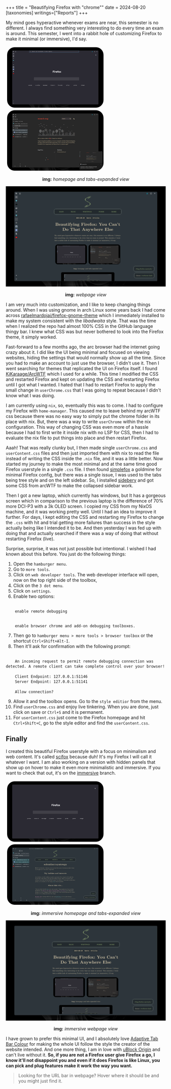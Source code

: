 +++
title = "Beautifying Firefox with \"chrome\""
date = 2024-08-20
[taxonomies]
writings=["Reports"]
+++

My mind goes hyperactive whenever exams are near, this semester is no different. I always find something very interesting to do every time an exam is around. This semester, I went into a rabbit hole of customizing Firefox to make it minimal (or immersive), I'd say.

<div class="gallery" style="display:flex; flex-wrap: wrap;">
  <img src="/images/firefox-userstyle/normal-home.png" style="width: 19rem; padding:0.25rem;border-radius: 1.75rem;">
  <img src="/images/firefox-userstyle/normal-tabs.png" style="width: 19rem; padding:0.25rem;border-radius: 1.75rem;">
</div>

<div style="text-align: center">

**img:** *homepage and tabs-expanded view*

</div>

![normal-website](/images/firefox-userstyle/normal-website.png)

<div style="text-align: center">

**img:** *webpage view*

</div>

I am very much into customization, and I like to keep changing things around. When I was using gnome in arch Linux some years back I had come across [rafaelmardojai/firefox-gnome-theme](https://github.com/rafaelmardojai/firefox-gnome-theme) which I immediately installed to make my system consistent with the *libadwaita* style. That was the time when I realized the repo had almost 100% CSS in the GitHub language thingy bar. I knew what CSS was but never bothered to look into the Firefox theme, it simply worked.

Fast-forward to a few months ago, the arc browser had the internet going crazy about it. I did like the UI being minimal and focused on viewing websites, hiding the settings that would normally show up all the time. Since you had to make an account to just use the browser, I didn't use it. Then I went searching for themes that replicated the UI on Firefox itself. I found [KiKaraage/ArcWTF](https://github.com/KiKaraage/ArcWTF) which I used for a while. This time I modified the CSS and restarted Firefox and kept on updating the CSS and restarting Firefox until I got what I wanted. I hated that I had to restart Firefox to apply the small change in `userChrome.css` that I was going to repeat because I didn't know what I was doing.

I am currently using `nix`, so, eventually this was to come. I had to configure my Firefox with `home-manager`. This caused me to leave behind my arcWTF css because there was no easy way to simply put the chrome folder in its place with nix. But, there was a way to write `userChrome` within the nix configuration. This way of changing CSS was even more of a hassle because I had to first write it inside nix with no LSP for CSS, then I had to evaluate the nix file to put things into place and then restart Firefox.

Aaah! That was really clunky but, I then made single `userChrome.css` and `userContent.css` files and then just imported them with nix to read the file instead of writing the CSS inside the `.nix` file, and it was a little better. Now started my journey to make the most minimal and at the same time good Firefox userstyle in a single `.css` file. I then found [simplefox](https://github.com/migueravila/SimpleFox) a goldmine for minimal Firefox config, but there was a single issue, I was used to the tabs being tree style and on the left sidebar. So, I installed [sidebery](https://addons.mozilla.org/en-US/firefox/addon/sidebery/) and got some CSS from arcWTF to make the collapsed sidebar work.

Then I got a new laptop, which currently has windows, but It has a gorgeous screen which in comparison to the previous laptop is the difference of 70% more DCI-P3 with a 3k OLED screen. I copied my CSS from my NixOS machine, and it was working pretty well. Until I had an idea to improve it further. For days, I kept editing the CSS and restarting my Firefox to change the `.css` with hit and trial getting more failures than success in the style actually being like I intended it to be. And then yesterday I was fed up with doing that and actually searched if there was a way of doing that without restarting Firefox (live).

Surprise, surprise, it was not just possible but intentional. I wished I had known about this before. You just do the following things:

1. Open the `hamburger menu`.
2. Go to `more tools`.
3. Click on ``web developer tools``.
The web developer interface will open, now on the top right side of the toolbox,
4. Click on the `3 dot menu`.
5. Click on `settings`.
6. Enable two options:
```

    enable remote debugging

```
```

    enable browser chrome and add-on debugging toolboxes.

```
7. Then go to `hamburger menu > more tools > browser toolbox` or the shortcut `Ctrl+Shift+Alt-I`.
8. Then it'll ask for confirmation with the following prompt:
```

    An incoming request to permit remote debugging connection was detected. A remote client can take complete control over your browser!

    Client Endpoint: 127.0.0.1:51146
    Server Endpoint: 127.0.0.1:51141

    Allow connection?

```
9. Allow it and the toolbox opens. Go to the `style editior` from the menu.
10. Find `userChrome.css` and enjoy live tinkering. When you are done, just click on save or `Ctrl+S` and it is permanent.
11. For `userContent.css` just come to the Firefox homepage and hit `Ctrl+Shift+C`, go to the style editor and find the `userContent.css`.

## Finally

I created this beautiful Firefox userstyle with a focus on minimalism and web content. It's called [scifox](https://github.com/scientiac/scifox) because duh! It's my Firefox I will call it whatever I want. I am also working on a version with hidden panels that show up on hover to make it even more minimalistic and immersive. If you want to check that out, it's on the [immersive](https://github.com/scientiac/scifox/tree/immersive) branch.

<div class="gallery" style="display:flex; flex-wrap: wrap;">
  <img src="/images/firefox-userstyle/immersive-home.png" style="width: 19rem; padding:0.25rem;border-radius: 1.75rem;">
  <img src="/images/firefox-userstyle/immersive-tabs.png" style="width: 19rem; padding:0.25rem;border-radius: 1.75rem;">
</div>

<div style="text-align: center">

**img:** *immersive homepage and tabs-expanded view*

</div>

![website](/images/firefox-userstyle/website.png)

<div style="text-align: center">

**img:** *immersive webpage view*

</div>

I have grown to prefer this minimal UI, and I absolutely love [Adaptive Tab Bar Colour](https://addons.mozilla.org/en-US/firefox/addon/adaptive-tab-bar-colour/) for making the whole UI follow the style the creator of the website intended. And one more thing, I am in love with [uBlock Origin](https://addons.mozilla.org/en-US/firefox/addon/ublock-origin/) and can't live without it. **So, if you are not a Firefox user give Firefox a go, I know it'll not disappoint you and even if it does Firefox is like Linux, you can pick and plug features make it work the way you want.**

> Looking for the URL bar in webpage? Hover where it should be and you might just find it.
